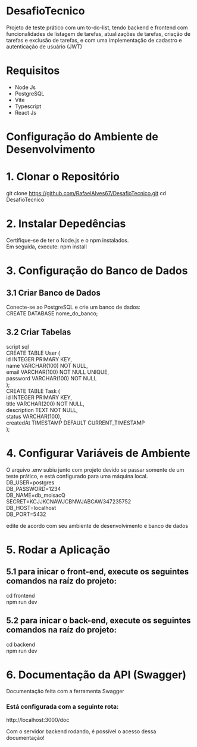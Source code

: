 # DesafioTecnico

Projeto de teste prático com um to-do-list, tendo backend e frontend com funcionalidades de listagem de tarefas, atualizações de tarefas, criação de tarefas e exclusão de tarefas, e com uma implementação de cadastro e autenticação de usuário (JWT)

# Requisitos
- Node Js
- PostgreSQL
- Vite
- Typescript
- React Js

# Configuração do Ambiente de Desenvolvimento

# 1. Clonar o Repositório
git clone https://github.com/RafaelAlves67/DesafioTecnico.git
cd DesafioTecnico

# 2. Instalar Depedências 
Certifique-se de ter o Node.js e o npm instalados. <br> Em seguida, execute:
npm install 

# 3. Configuração do Banco de Dados
## 3.1 Criar Banco de Dados
Conecte-se ao PostgreSQL e crie um banco de dados: <br>
CREATE DATABASE nome_do_banco;

## 3.2 Criar Tabelas
script sql <br>
CREATE TABLE User ( <br>
    id INTEGER PRIMARY KEY, <br>
    name VARCHAR(100) NOT NULL, <br>
    email VARCHAR(100) NOT NULL UNIQUE, <br>
    password VARCHAR(100) NOT NULL <br> 
);
<br>
CREATE TABLE Task ( <br>
    id INTEGER PRIMARY KEY, <br> 
    title VARCHAR(200) NOT NULL, <br>
    description TEXT NOT NULL, <br>
    status VARCHAR(100), <br>
    createdAt TIMESTAMP DEFAULT CURRENT_TIMESTAMP <br>
);

# 4. Configurar Variáveis de Ambiente
O arquivo .env subiu junto com projeto devido se passar somente de um teste prático, e está configurado para uma máquina local. <br> 
DB_USER=postgres <br> 
DB_PASSWORD=1234 <br> 
DB_NAME=db_moisacQ <br> 
SECRET=KCJJKCNAWJCBNWJABCAW347235752<br>
DB_HOST=localhost <br>
DB_PORT=5432 <br>

edite de acordo com seu ambiente de desenvolvimento e banco de dados <br>

# 5. Rodar a Aplicação
## 5.1 para inicar o front-end, execute os seguintes comandos na raíz do projeto: 
cd frontend <br>
npm run dev <br>
## 5.2 para inicar o back-end, execute os seguintes comandos na raíz do projeto: 
cd backend <br>
npm run dev <br>

# 6. Documentação da API (Swagger)
 Documentação feita com a ferramenta Swagger <br>

 ### Está configurada com a seguinte rota: <br>
http://localhost:3000/doc 

Com o servidor backend rodando, é possível o acesso dessa documentação!









